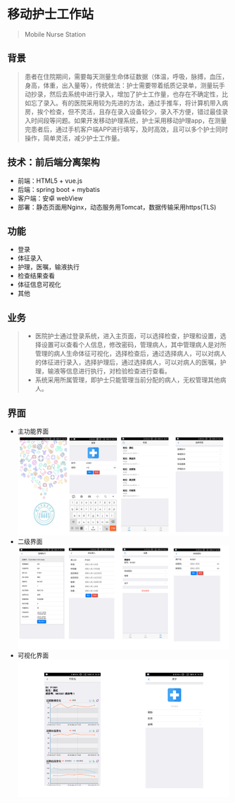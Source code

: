 # 移动护士工作站
> Mobile Nurse Station

## 背景

> 患者在住院期间，需要每天测量生命体征数据（体温，呼吸，脉搏，血压，身高，体重，出入量等），传统做法：护士需要带着纸质记录单，测量玩手动抄录，然后去系统中进行录入，增加了护士工作量，也存在不确定性，比如忘了录入。有的医院采用较为先进的方法，通过手推车，将计算机带入病房，挨个检查，但不灵活，且存在录入设备较少，录入不方便，错过最佳录入时间段等问题。如果开发移动护理系统，护士采用移动护理app，在测量完患者后，通过手机客户端APP进行填写，及时高效，且可以多个护士同时操作，简单灵活，减少护士工作量。

## 技术：前后端分离架构 
- 前端：HTML5 + vue.js     
- 后端：spring boot + mybatis
- 客户端：安卓 webView
- 部署：静态页面用Nginx，动态服务用Tomcat，数据传输采用https(TLS)

## 功能
- 登录
- 体征录入
- 护理，医嘱，输液执行
- 检查结果查看
- 体征信息可视化
- 其他


## 业务
> - 医院护士通过登录系统，进入主页面，可以选择检查，护理和设置，选择设置可以查看个人信息，修改密码，管理病人，其中管理病人是对所管理的病人生命体征可视化，选择检查后，通过选择病人，可以对病人的体征进行录入，选择护理后，通过选择病人，可以对病人的医嘱，护理，输液等信息进行执行，对检验检查进行查看。
> - 系统采用所属管理，即护士只能管理当前分配的病人，无权管理其他病人。

## 界面
- 主功能界面
![img](./image/a.png)
- 二级界面
![img](./image/b.png)
- 可视化界面
![img](./image/c.png)


